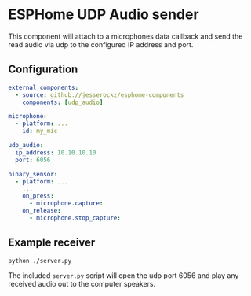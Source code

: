 # ESPHome UDP Audio sender

This component will attach to a microphones data callback and send the read audio via udp to the configured IP address and port.

## Configuration

```yaml
external_components:
  - source: github://jesserockz/esphome-components
    components: [udp_audio]

microphone:
  - platform: ...
    id: my_mic

udp_audio:
  ip_address: 10.10.10.10
  port: 6056

binary_sensor:
  - platform: ...
    ...
    on_press:
      - microphone.capture:
    on_release:
      - microphone.stop_capture:
```

## Example receiver

```shell
python ./server.py
```

The included `server.py` script will open the udp port 6056 and play any received audio out to the computer speakers.
